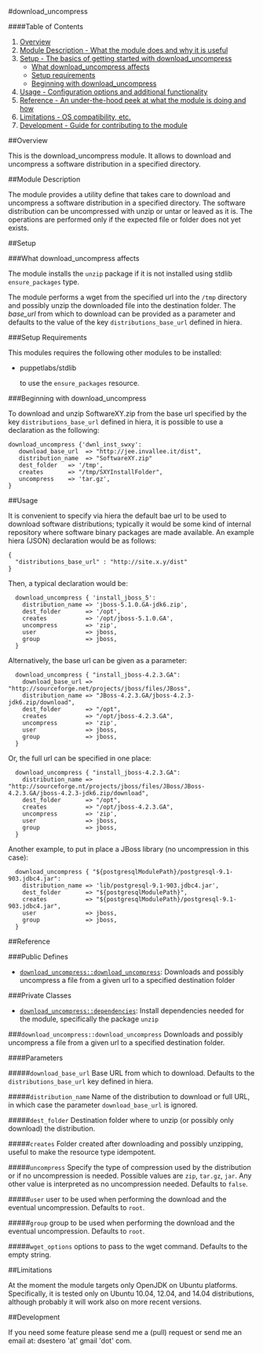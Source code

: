 #download_uncompress

####Table of Contents

1. [Overview](#overview)
2. [Module Description - What the module does and why it is useful](#module-description)
3. [Setup - The basics of getting started with download_uncompress](#setup)
    * [What download_uncompress affects](#what-download_uncompress-affects)
    * [Setup requirements](#setup-requirements)
    * [Beginning with download_uncompress](#beginning-with-download_uncompress)
4. [Usage - Configuration options and additional functionality](#usage)
5. [Reference - An under-the-hood peek at what the module is doing and how](#reference)
5. [Limitations - OS compatibility, etc.](#limitations)
6. [Development - Guide for contributing to the module](#development)

##Overview

This is the download_uncompress module. It allows to download and uncompress a software distribution in a specified directory.

##Module Description

The module provides a utility define that takes care to download and uncompress a software distribution in a specified directory. The software distribution can be uncompressed with unzip or untar or leaved as it is. The operations are performed only if the expected file or folder does not yet exists.

##Setup

###What download_uncompress affects

The module installs the `unzip` package if it is not installed using stdlib `ensure_packages` type.

The module performs a wget from the specified url into the `/tmp` directory and possibly unzip the downloaded file into the destination folder. The *base_url* from which to download can be provided as a parameter and defaults to the value of the key `distributions_base_url` defined in hiera.

###Setup Requirements

This modules requires the following other modules to be installed:

* puppetlabs/stdlib

    to use the `ensure_packages` resource.
	
###Beginning with download_uncompress	

To download and unzip SoftwareXY.zip from the base url specified by the key `distributions_base_url` defined in hiera, it is possible to use a declaration as the following:

```
download_uncompress {'dwnl_inst_swxy':
   download_base_url  => "http://jee.invallee.it/dist",
   distribution_name  => "SoftwareXY.zip"
   dest_folder   => '/tmp',
   creates       => "/tmp/SXYInstallFolder",
   uncompress    => 'tar.gz',
}
```

##Usage

It is convenient to specify via hiera the default bae url to be used to download software distributions; typically it would be some kind of internal repository where software binary packages are made available. An example hiera (JSON) declaration would be as follows:

```
{
  "distributions_base_url" : "http://site.x.y/dist"
}
```

Then, a typical declaration would be:
```
  download_uncompress { 'install_jboss_5':
    distribution_name => 'jboss-5.1.0.GA-jdk6.zip',
    dest_folder       => '/opt',
    creates           => '/opt/jboss-5.1.0.GA',
    uncompress        => 'zip',
    user              => jboss,
    group             => jboss,
  }
```

Alternatively, the base url can be given as a parameter:
```
  download_uncompress { "install_jboss-4.2.3.GA":
    download_base_url => "http://sourceforge.net/projects/jboss/files/JBoss",
    distribution_name => "JBoss-4.2.3.GA/jboss-4.2.3-jdk6.zip/download",
    dest_folder       => "/opt",
    creates           => "/opt/jboss-4.2.3.GA",
    uncompress        => 'zip',
    user              => jboss,
    group             => jboss,
  }
```

Or, the full url can be specified in one place:
```
  download_uncompress { "install_jboss-4.2.3.GA":
    distribution_name => "http://sourceforge.nt/projects/jboss/files/JBoss/JBoss-4.2.3.GA/jboss-4.2.3-jdk6.zip/download",
    dest_folder       => "/opt",
    creates           => "/opt/jboss-4.2.3.GA",
    uncompress        => 'zip',
    user              => jboss,
    group             => jboss,
  }
```

Another example, to put in place a JBoss library (no uncompression in this case):
```
  download_uncompress { "${postgresqlModulePath}/postgresql-9.1-903.jdbc4.jar":
    distribution_name => 'lib/postgresql-9.1-903.jdbc4.jar',
    dest_folder       => "${postgresqlModulePath}",
    creates           => "${postgresqlModulePath}/postgresql-9.1-903.jdbc4.jar",
    user              => jboss,
    group             => jboss,
  }
```

##Reference

###Public Defines

* [`download_uncompress::download_uncompress`](#download_uncompressdownload_uncompress): Downloads and possibly uncompress a file from a given url to a specified destination folder

###Private Classes

* [`download_uncompress::dependencies`](#download_uncompressdependencies): Install dependencies needed for the module, specifically the package `unzip`

###`download_uncompress::download_uncompress`
Downloads and possibly uncompress a file from a given url to a specified destination folder.

####Parameters

#####`download_base_url`
Base URL from which to download.
Defaults to the `distributions_base_url` key defined in hiera.

#####`distribution_name`
Name of the distribution to download or full URL, in which case the parameter `download_base_url` is ignored.

#####`dest_folder`
Destination folder where to unzip (or possibly only download) the distribution.

#####`creates`
Folder created after downloading and possibly unzipping, useful to make the resource type idempotent.

#####`uncompress`
Specify the type of compression used by the distribution or if no uncompression is needed.
Possible values are `zip`, `tar.gz`, `jar`. Any other value is interpreted as no uncompression needed.
Defaults to `false`.

#####`user`
user to be used when performing the download and the eventual uncompression.
Defaults to `root`.

#####`group`
group to be used when performing the download and the eventual uncompression.
Defaults to `root`.

#####`wget_options`
options to pass to the wget command.
Defaults to the empty string.

##Limitations

At the moment the module targets only OpenJDK on Ubuntu platforms. Specifically, it is tested only on Ubuntu 10.04, 12.04, and 14.04 distributions, although probably it will work also on more recent versions.

##Development

If you need some feature please send me a (pull) request or send me an email at: dsestero 'at' gmail 'dot' com.

